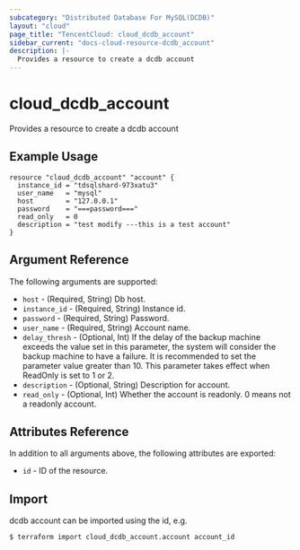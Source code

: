 ```yaml
---
subcategory: "Distributed Database For MySQL(DCDB)"
layout: "cloud"
page_title: "TencentCloud: cloud_dcdb_account"
sidebar_current: "docs-cloud-resource-dcdb_account"
description: |-
  Provides a resource to create a dcdb account
---
```


# cloud_dcdb_account

Provides a resource to create a dcdb account

## Example Usage

```hcl
resource "cloud_dcdb_account" "account" {
  instance_id = "tdsqlshard-973xatu3"
  user_name   = "mysql"
  host        = "127.0.0.1"
  password    = "===password==="
  read_only   = 0
  description = "test modify ---this is a test account"
}
```

## Argument Reference

The following arguments are supported:

* `host` - (Required, String) Db host.
* `instance_id` - (Required, String) Instance id.
* `password` - (Required, String) Password.
* `user_name` - (Required, String) Account name.
* `delay_thresh` - (Optional, Int) If the delay of the backup machine exceeds the value set in this parameter, the system will consider the backup machine to have a failure. It is recommended to set the parameter value greater than 10. This parameter takes effect when ReadOnly is set to 1 or 2.
* `description` - (Optional, String) Description for account.
* `read_only` - (Optional, Int) Whether the account is readonly. 0 means not a readonly account.

## Attributes Reference

In addition to all arguments above, the following attributes are exported:

* `id` - ID of the resource.



## Import

dcdb account can be imported using the id, e.g.
```
$ terraform import cloud_dcdb_account.account account_id
```

